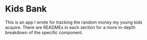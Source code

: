# Kids Bank
This is an app I wrote for tracking the random money my young kids acquire.  There are READMEs in
each section for a more in-depth breakdown of the specific component. 
